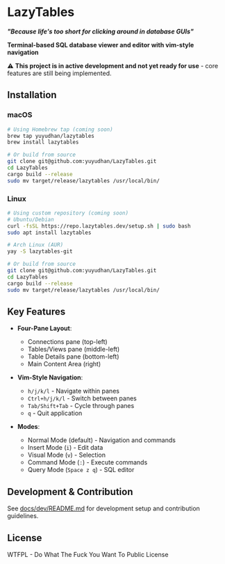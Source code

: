 # LazyTables

**_"Because life's too short for clicking around in database GUIs"_**

**Terminal-based SQL database viewer and editor with vim-style navigation**

⚠️ **This project is in active development and not yet ready for use** - core features are still being implemented.

## Installation

### macOS

```bash
# Using Homebrew tap (coming soon)
brew tap yuyudhan/lazytables
brew install lazytables

# Or build from source
git clone git@github.com:yuyudhan/LazyTables.git
cd LazyTables
cargo build --release
sudo mv target/release/lazytables /usr/local/bin/
```

### Linux

```bash
# Using custom repository (coming soon)
# Ubuntu/Debian
curl -fsSL https://repo.lazytables.dev/setup.sh | sudo bash
sudo apt install lazytables

# Arch Linux (AUR)
yay -S lazytables-git

# Or build from source
git clone git@github.com:yuyudhan/LazyTables.git
cd LazyTables
cargo build --release
sudo mv target/release/lazytables /usr/local/bin/
```

## Key Features

- **Four-Pane Layout**: 
  - Connections pane (top-left)
  - Tables/Views pane (middle-left)
  - Table Details pane (bottom-left)
  - Main Content Area (right)

- **Vim-Style Navigation**:
  - `h/j/k/l` - Navigate within panes
  - `Ctrl+h/j/k/l` - Switch between panes
  - `Tab/Shift+Tab` - Cycle through panes
  - `q` - Quit application

- **Modes**:
  - Normal Mode (default) - Navigation and commands
  - Insert Mode (`i`) - Edit data
  - Visual Mode (`v`) - Selection
  - Command Mode (`:`) - Execute commands
  - Query Mode (`Space z q`) - SQL editor

## Development & Contribution

See [docs/dev/README.md](docs/dev/README.md) for development setup and contribution guidelines.

## License

WTFPL - Do What The Fuck You Want To Public License